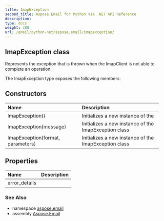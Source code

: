 ```yaml
---
title: ImapException
second_title: Aspose.Email for Python via .NET API Reference
description: 
type: docs
weight: 380
url: /email/python-net/aspose.email/imapexception/
---
```


## ImapException class

Represents the exception that is thrown when the ImapClient is not able to complete an operation.

The ImapException type exposes the following members:
## Constructors
| Name | Description |
| :- | :- |
|ImapException()|Initializes a new instance of the|
|ImapException(message)|Initializes a new instance of the ImapException class|
|ImapException(format, parameters)|Initializes a new instance of the ImapException class|
## Properties
| Name | Description |
| :- | :- |
|error_details|  |

### See Also

* namespace [aspose.email](/email/python-net/aspose.email/)
* assembly [Aspose.Email](/slides/python-net/)

